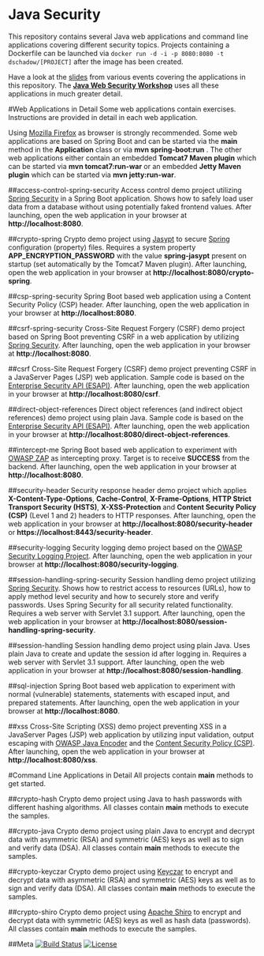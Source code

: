 Java Security
============
This repository contains several Java web applications and command line applications covering different security topics. 
Projects containing a Dockerfile can be launched via `docker run -d -i -p 8080:8080 -t dschadow/[PROJECT]` after the 
image has been created.

Have a look at the [slides](https://blog.dominikschadow.de/events) from various events covering the applications in this 
repository. The **[Java Web Security Workshop](https://blog.dominikschadow.de/workshop)** uses all these applications in 
much greater detail.

#Web Applications in Detail
Some web applications contain exercises. Instructions are provided in detail in each web application.

Using [Mozilla Firefox](https://www.mozilla.org) as browser is strongly recommended. Some web applications are based on Spring Boot and can be started via the **main** method in the **Application** class or via **mvn spring-boot:run** . The other web applications either contain an embedded **Tomcat7 Maven plugin** which can be started via **mvn tomcat7:run-war** or an embedded **Jetty Maven plugin** which can be started via **mvn jetty:run-war**.

##access-control-spring-security
Access control demo project utilizing [Spring Security](http://projects.spring.io/spring-security) in a Spring Boot application. Shows how to safely load user data from a database without using potentially faked frontend values. After launching, open the web application in your browser at **http://localhost:8080**.

##crypto-spring
Crypto demo project using [Jasypt](http://www.jasypt.org) to secure [Spring](http://spring.io) configuration (property) files. Requires a system property **APP_ENCRYPTION_PASSWORD** with the value **spring-jasypt** present on startup (set automatically by the Tomcat7 Maven plugin). After launching, open the web application in your browser at **http://localhost:8080/crypto-spring**.

##csp-spring-security
Spring Boot based web application using a Content Security Policy (CSP) header. After launching, open the web application in your browser at **http://localhost:8080**.

##csrf-spring-security
Cross-Site Request Forgery (CSRF) demo project based on Spring Boot preventing CSRF in a web application by utilizing [Spring Security](http://projects.spring.io/spring-security). After launching, open the web application in your browser at **http://localhost:8080**. 

##csrf
Cross-Site Request Forgery (CSRF) demo project preventing CSRF in a JavaServer Pages (JSP) web application. Sample code is based on the [Enterprise Security API (ESAPI)](https://www.owasp.org/index.php/Category:OWASP_Enterprise_Security_API). After launching, open the web application in your browser at **http://localhost:8080/csrf**.

##direct-object-references
Direct object references (and indirect object references) demo project using plain Java. Sample code is based on the [Enterprise Security API (ESAPI)](https://www.owasp.org/index.php/Category:OWASP_Enterprise_Security_API). After launching, open the web application in your browser at **http://localhost:8080/direct-object-references**.

##intercept-me
Spring Boot based web application to experiment with [OWASP ZAP](https://www.owasp.org/index.php/OWASP_Zed_Attack_Proxy_Project) as intercepting proxy. Target is to receive **SUCCESS** from the backend. After launching, open the web application in your browser at **http://localhost:8080**.

##security-header
Security response header demo project which applies **X-Content-Type-Options**, **Cache-Control**, **X-Frame-Options**, **HTTP Strict Transport Security (HSTS)**, **X-XSS-Protection** and **Content Security Policy (CSP)** (Level 1 and 2) headers to HTTP responses. After launching, open the web application in your browser at **http://localhost:8080/security-header** or **https://localhost:8443/security-header**.

##security-logging
Security logging demo project based on the [OWASP Security Logging Project](https://www.owasp.org/index.php/OWASP_Security_Logging_Project). After launching, open the web application in your browser at **http://localhost:8080/security-logging**.

##session-handling-spring-security
Session handling demo project utilizing [Spring Security](http://projects.spring.io/spring-security). Shows how to restrict access to resources (URLs), how to apply method level security and how to securely store and verify passwords. Uses Spring Security for all security related functionality. Requires a web server with Servlet 3.1 support. After launching, open the web application in your browser at **http://localhost:8080/session-handling-spring-security**.

##session-handling
Session handling demo project using plain Java. Uses plain Java to create and update the session id after logging in. Requires a web server with Servlet 3.1 support. After launching, open the web application in your browser at **http://localhost:8080/session-handling**.

##sql-injection
Spring Boot based web application to experiment with normal (vulnerable) statements, statements with escaped input, and prepared statements. After launching, open the web application in your browser at **http://localhost:8080**.

##xss
Cross-Site Scripting (XSS) demo project preventing XSS in a JavaServer Pages (JSP) web application by utilizing input validation, output escaping with [OWASP Java Encoder](https://www.owasp.org/index.php/OWASP_Java_Encoder_Project) and the [Content Security Policy (CSP)](http://www.w3.org/TR/CSP). After launching, open the web application in your browser at **http://localhost:8080/xss**.

#Command Line Applications in Detail
All projects contain **main** methods to get started.

##crypto-hash
Crypto demo project using Java to hash passwords with different hashing algorithms. All classes contain **main** methods to execute the samples. 

##crypto-java
Crypto demo project using plain Java to encrypt and decrypt data with asymmetric (RSA) and symmetric (AES) keys as well as to sign and verify data (DSA). All classes contain **main** methods to execute the samples. 

##crypto-keyczar
Crypto demo project using [Keyczar](http://www.keyczar.org) to encrypt and decrypt data with asymmetric (RSA) and symmetric (AES) keys as well as to sign and verify data (DSA). All classes contain **main** methods to execute the samples. 

##crypto-shiro
Crypto demo project using [Apache Shiro](http://shiro.apache.org) to encrypt and decrypt data with symmetric (AES) keys as well as hash data (passwords). All classes contain **main** methods to execute the samples. 

##Meta
[![Build Status](https://travis-ci.org/dschadow/JavaSecurity.svg)](https://travis-ci.org/dschadow/JavaSecurity)
[![License](https://img.shields.io/badge/License-Apache%202.0-blue.svg)](https://opensource.org/licenses/Apache-2.0)